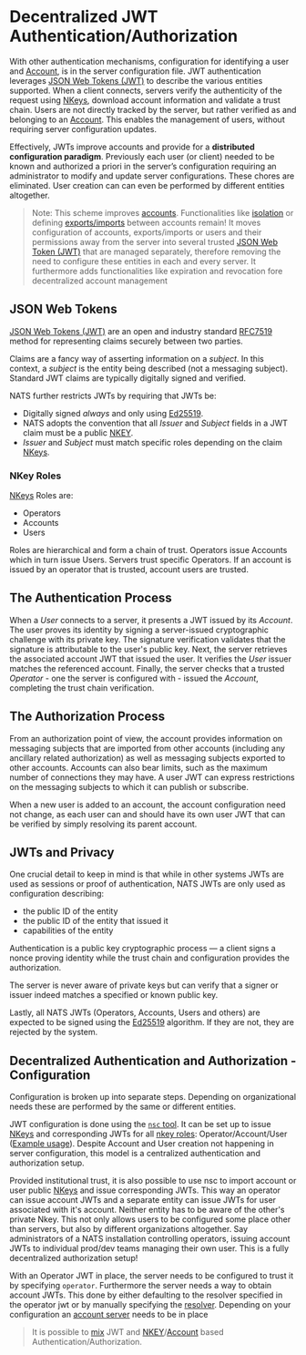 # Decentralized JWT Authentication/Authorization

With other authentication mechanisms, configuration for identifying a user and [Account](../accounts.md), is in the server configuration file. JWT authentication leverages [JSON Web Tokens \(JWT\)](https://jwt.io/) to describe the various entities supported. When a client connects, servers verify the authenticity of the request using [NKeys](../auth_intro/nkey_auth.md), download account information and validate a trust chain. Users are not directly tracked by the server, but rather verified as and belonging to an [Account](../accounts.md). This enables the management of users, without requiring server configuration updates.

Effectively, JWTs improve accounts and provide for a **distributed configuration paradigm**. Previously each user \(or client\) needed to be known and authorized a priori in the server’s configuration requiring an administrator to modify and update server configurations. These chores are eliminated. User creation can can even be performed by different entities altogether.

> Note: This scheme improves [accounts](../accounts.md). Functionalities like [isolation](../accounts.md) or defining [exports/imports](../accounts.md#exporting-and-importing) between accounts remain! It moves configuration of accounts, exports/imports or users and their permissions away from the server into several trusted [JSON Web Token \(JWT\)](https://jwt.io/) that are managed separately, therefore removing the need to configure these entities in each and every server. It furthermore adds functionalities like expiration and revocation fore decentralized account management

## JSON Web Tokens

[JSON Web Tokens \(JWT\)](https://jwt.io/) are an open and industry standard [RFC7519](https://tools.ietf.org/html/rfc7519) method for representing claims securely between two parties.

Claims are a fancy way of asserting information on a _subject_. In this context, a _subject_ is the entity being described \(not a messaging subject\). Standard JWT claims are typically digitally signed and verified.

NATS further restricts JWTs by requiring that JWTs be:

* Digitally signed _always_ and only using [Ed25519](https://ed25519.cr.yp.to/). 
* NATS adopts the convention that all _Issuer_ and _Subject_ fields in a JWT claim must be a public [NKEY](../auth_intro/nkey_auth.md). 
* _Issuer_ and _Subject_ must match specific roles depending on the claim [NKeys](https://github.com/nats-io/nkeys).

### NKey Roles

[NKeys](../auth_intro/nkey_auth.md) Roles are:

* Operators
* Accounts
* Users

Roles are hierarchical and form a chain of trust. Operators issue Accounts which in turn issue Users. Servers trust specific Operators. If an account is issued by an operator that is trusted, account users are trusted.

## The Authentication Process

When a _User_ connects to a server, it presents a JWT issued by its _Account_. The user proves its identity by signing a server-issued cryptographic challenge with its private key. The signature verification validates that the signature is attributable to the user's public key. Next, the server retrieves the associated account JWT that issued the user. It verifies the _User_ issuer matches the referenced account. Finally, the server checks that a trusted _Operator_ - one the server is configured with - issued the _Account_, completing the trust chain verification.

## The Authorization Process

From an authorization point of view, the account provides information on messaging subjects that are imported from other accounts \(including any ancillary related authorization\) as well as messaging subjects exported to other accounts. Accounts can also bear limits, such as the maximum number of connections they may have. A user JWT can express restrictions on the messaging subjects to which it can publish or subscribe.

When a new user is added to an account, the account configuration need not change, as each user can and should have its own user JWT that can be verified by simply resolving its parent account.

## JWTs and Privacy

One crucial detail to keep in mind is that while in other systems JWTs are used as sessions or proof of authentication, NATS JWTs are only used as configuration describing:

* the public ID of the entity
* the public ID of the entity that issued it
* capabilities of the entity

Authentication is a public key cryptographic process — a client signs a nonce proving identity while the trust chain and configuration provides the authorization.

The server is never aware of private keys but can verify that a signer or issuer indeed matches a specified or known public key.

Lastly, all NATS JWTs \(Operators, Accounts, Users and others\) are expected to be signed using the [Ed25519](https://ed25519.cr.yp.to/) algorithm. If they are not, they are rejected by the system.

## Decentralized Authentication and Authorization - Configuration

Configuration is broken up into separate steps. Depending on organizational needs these are performed by the same or different entities.

JWT configuration is done using the [`nsc` tool](../../../../nats-tools/nsc/). It can be set up to issue [NKeys](../auth_intro/nkey_auth.md) and corresponding JWTs for all [nkey roles](./#nkey-roles): Operator/Account/User \([Example usage](../../../../nats-tools/nsc/basics.md#creating-an-operator-account-and-user)\). Despite Account and User creation not happening in server configuration, this model is a centralized authentication and authorization setup.

Provided institutional trust, it is also possible to use nsc to import account or user public [NKeys](../auth_intro/nkey_auth.md) and issue corresponding JWTs. This way an operator can issue account JWTs and a separate entity can issue JWTs for user associated with it's account. Neither entity has to be aware of the other's private Nkey. This not only allows users to be configured some place other than servers, but also by different organizations altogether. Say administrators of a NATS installation controlling operators, issuing account JWTs to individual prod/dev teams managing their own user. This is a fully decentralized authorization setup!

With an Operator JWT in place, the server needs to be configured to trust it by specifying `operator`. Furthermore the server needs a way to obtain account JWTs. This done by either defaulting to the resolver specified in the operator jwt or by manually specifying the [resolver](resolver.md). Depending on your configuration an [account server](../../../../nats-tools/nsc/basics.md#account-server-configuration) needs to be in place

> It is possible to [mix](jwt_nkey_auth.md) JWT and [NKEY](../auth_intro/nkey_auth.md)/[Account](../accounts.md) based Authentication/Authorization.

